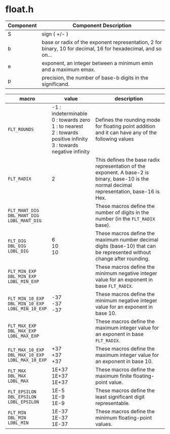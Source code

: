 # float.h


| Component | Component Description |
| - | - |
| S | sign ( +/- ) |
| b | base or radix of the exponent representation, 2 for binary, 10 for decimal, 16 for hexadecimal, and so on... |
| e | exponent, an integer between a minimum emin and a maximum emax. |
| p | precision, the number of base-b digits in the significand. |

| macro | value | description |
| - | - | - |
| `FLT_ROUNDS` | -1 : indeterminable <br> 0 : towards zero <br> 1 : to nearest <br> 2 : towards positive infinity <br> 3 : towards negative infinity | Defines the rounding mode for floating point addition and it can have any of the following values |
| `FLT_RADIX` | 2 | This defines the base radix representation of the exponent. A base-2 is binary, base-10 is the normal decimal representation, base-16 is Hex. |
| `FLT_MANT_DIG` <br> `DBL_MANT_DIG` <br>  `LDBL_MANT_DIG` | | These macros define the number of digits in the number (in the `FLT_RADIX` base). |
| `FLT_DIG` <br> `DBL_DIG` <br> `LDBL_DIG` | 6 <br> 10 <br> 10 | These macros define the maximum number decimal digits (base-10) that can be represented without change after rounding. |
| `FLT_MIN_EXP` <br> `DBL_MIN_EXP` <br> `LDBL_MIN_EXP` | | These macros define the minimum negative integer value for an exponent in base `FLT_RADIX`. |
| `FLT_MIN_10_EXP` <br> `DBL_MIN_10_EXP` <br> `LDBL_MIN_10_EXP` | -37 <br> -37 <br> -37 | These macros define the minimum negative integer value for an exponent in base 10. |
| `FLT_MAX_EXP` <br> `DBL_MAX_EXP` <br> `LDBL_MAX_EXP` | | These macros define the maximum integer value for an exponent in base `FLT_RADIX`. |
| `FLT_MAX_10_EXP` <br> `DBL_MAX_10_EXP` <br> `LDBL_MAX_10_EXP` | +37 <br> +37 <br> +37 | These macros define the maximum integer value for an exponent in base 10. |
| `FLT_MAX` <br> `DBL_MAX` <br> `LDBL_MAX` | 1E+37 <br> 1E+37 <br> 1E+37 | These macros define the maximum finite floating-point value. |
| `FLT_EPSILON` <br> `DBL_EPSILON` <br> `LDBL_EPSILON` | 1E-5 <br> 1E-9 <br> 1E-9 | These macros define the least significant digit representable. |
| `FLT_MIN` <br> `DBL_MIN` <br> `LDBL_MIN` | 1E-37 <br> 1E-37 <br> 1E-37 | These macros define the minimum floating-point values. |